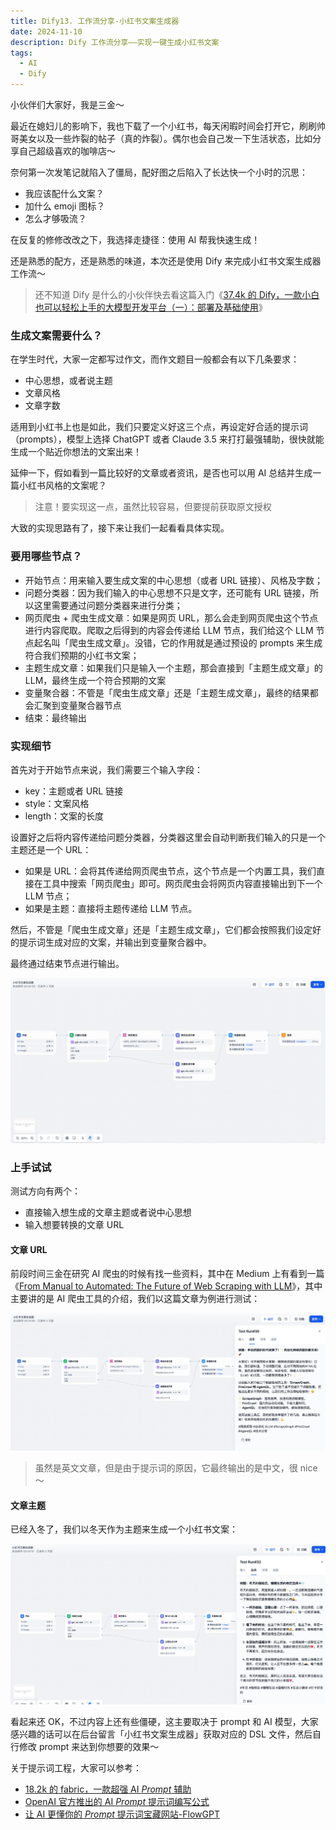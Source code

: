 ```yaml
---
title: Dify13. 工作流分享-小红书文案生成器
date: 2024-11-10
description: Dify 工作流分享——实现一键生成小红书文案
tags:
  - AI
  - Dify
---
```


小伙伴们大家好，我是三金～

最近在媳妇儿的影响下，我也下载了一个小红书，每天闲暇时间会打开它，刷刷帅哥美女以及一些炸裂的帖子（真的炸裂）。偶尔也会自己发一下生活状态，比如分享自己超级喜欢的咖啡店～

奈何第一次发笔记就陷入了僵局，配好图之后陷入了长达快一个小时的沉思：

* 我应该配什么文案？
* 加什么 emoji 图标？
* 怎么才够吸流？

在反复的修修改改之下，我选择走捷径：使用 AI 帮我快速生成！

还是熟悉的配方，还是熟悉的味道，本次还是使用 Dify 来完成小红书文案生成器工作流～

> 还不知道 Dify 是什么的小伙伴快去看这篇入门《[37.4k 的 Dify，一款小白也可以轻松上手的大模型开发平台（一）：部署及基础使用](http://mp.weixin.qq.com/s?__biz=MzUyODkwNTg3MA==\&mid=2247485019\&idx=1\&sn=572e8f94c6d082183d80788a53cc6f55\&chksm=fa6865bacd1fecac6f3ed04454f5751444c7cf7849490d8991faf9e9c2296f565ac05140aa58\&scene=21#wechat_redirect)》

### 生成文案需要什么？

在学生时代，大家一定都写过作文，而作文题目一般都会有以下几条要求：

* 中心思想，或者说主题
* 文章风格
* 文章字数

适用到小红书上也是如此，我们只要定义好这三个点，再设定好合适的提示词（prompts），模型上选择 ChatGPT 或者 Claude 3.5 来打打最强辅助，很快就能生成一个贴近你想法的文案出来！

延伸一下，假如看到一篇比较好的文章或者资讯，是否也可以用 AI 总结并生成一篇小红书风格的文案呢？

> 注意！要实现这一点，虽然比较容易，但要提前获取原文授权

大致的实现思路有了，接下来让我们一起看看具体实现。

### 要用哪些节点？

* 开始节点：用来输入要生成文案的中心思想（或者 URL 链接）、风格及字数；
* 问题分类器：因为我们输入的中心思想不只是文字，还可能有 URL 链接，所以这里需要通过问题分类器来进行分类；
* 网页爬虫 + 爬虫生成文章：如果是网页 URL，那么会走到网页爬虫这个节点进行内容爬取。爬取之后得到的内容会传递给 LLM 节点，我们给这个 LLM 节点起名叫「爬虫生成文章」。没错，它的作用就是通过预设的 prompts 来生成符合我们预期的小红书文案；
* 主题生成文章：如果我们只是输入一个主题，那会直接到「主题生成文章」的 LLM，最终生成一个符合预期的文案
* 变量聚合器：不管是「爬虫生成文章」还是「主题生成文章」，最终的结果都会汇聚到变量聚合器节点
* 结束：最终输出

### 实现细节

首先对于开始节点来说，我们需要三个输入字段：

* key：主题或者 URL 链接
* style：文案风格
* length：文案的长度

设置好之后将内容传递给问题分类器，分类器这里会自动判断我们输入的只是一个主题还是一个 URL：

* 如果是 URL：会将其传递给网页爬虫节点，这个节点是一个内置工具，我们直接在工具中搜索「网页爬虫」即可。网页爬虫会将网页内容直接输出到下一个 LLM 节点；
* 如果是主题：直接将主题传递给 LLM 节点。

然后，不管是「爬虫生成文章」还是「主题生成文章」，它们都会按照我们设定好的提示词生成对应的文案，并输出到变量聚合器中。

最终通过结束节点进行输出。

![](assets/7kYm1K8Nvc0-vjtW9xP1-1fSH_gRQCCK5GoOey4Zms0=.webp)

### 上手试试

测试方向有两个：

* 直接输入想生成的文章主题或者说中心思想
* 输入想要转换的文章 URL

#### 文章 URL

前段时间三金在研究 AI 爬虫的时候有找一些资料，其中在 Medium 上有看到一篇《[From Manual to Automated: The Future of Web Scraping with LLM](https://medium.com/@mohammed97ashraf/from-manual-to-automated-the-future-of-web-scraping-with-llm-97b04ce93476)》，其中主要讲的是 AI 爬虫工具的介绍，我们以这篇文章为例进行测试：

![](assets/MTt1lv-5yeKZ_jF8PpaOlDJHeli1C1iswY6vzhlXgKc=.webp)

> 虽然是英文文章，但是由于提示词的原因，它最终输出的是中文，很 nice～

#### 文章主题

已经入冬了，我们以冬天作为主题来生成一个小红书文案：

![](assets/hJ_KArHKi3FwUvkmnc0dvIGQM6svwSOTRhTvaPJvuuc=.webp)

看起来还 OK，不过内容上还有些僵硬，这主要取决于 prompt 和 AI 模型，大家感兴趣的话可以在后台留言「小红书文案生成器」获取对应的 DSL 文件，然后自行修改 prompt 来达到你想要的效果～

关于提示词工程，大家可以参考：

* [18.2k 的 fabric，一款超强 AI ](https://mp.weixin.qq.com/s?__biz=MzUyODkwNTg3MA==\&mid=2247484954\&idx=1\&sn=0f42d0ab0b43f980ebaeab31ba5757dc\&chksm=fa6865fbcd1feced867bacfd07cdcb0f19fa2621b8e84d8c4e97a2f52672682566d0979597e3#rd)*[Prompt](https://mp.weixin.qq.com/s?__biz=MzUyODkwNTg3MA==\&mid=2247484954\&idx=1\&sn=0f42d0ab0b43f980ebaeab31ba5757dc\&chksm=fa6865fbcd1feced867bacfd07cdcb0f19fa2621b8e84d8c4e97a2f52672682566d0979597e3#rd)*[ 辅助](https://mp.weixin.qq.com/s?__biz=MzUyODkwNTg3MA==\&mid=2247484954\&idx=1\&sn=0f42d0ab0b43f980ebaeab31ba5757dc\&chksm=fa6865fbcd1feced867bacfd07cdcb0f19fa2621b8e84d8c4e97a2f52672682566d0979597e3#rd)
* [OpenAI 官方推出的 AI ](https://mp.weixin.qq.com/s?__biz=MzUyODkwNTg3MA==\&mid=2247484754\&idx=1\&sn=4bacc9b5009f9c1618b4fd3468ce99ac\&chksm=fa6866b3cd1fefa5f57fc9f7f1d24bfeb5c4ce2838b364d303708e70933049f748aa3818d052#rd)*[Prompt](https://mp.weixin.qq.com/s?__biz=MzUyODkwNTg3MA==\&mid=2247484754\&idx=1\&sn=4bacc9b5009f9c1618b4fd3468ce99ac\&chksm=fa6866b3cd1fefa5f57fc9f7f1d24bfeb5c4ce2838b364d303708e70933049f748aa3818d052#rd)*[ 提示词编写公式](https://mp.weixin.qq.com/s?__biz=MzUyODkwNTg3MA==\&mid=2247484754\&idx=1\&sn=4bacc9b5009f9c1618b4fd3468ce99ac\&chksm=fa6866b3cd1fefa5f57fc9f7f1d24bfeb5c4ce2838b364d303708e70933049f748aa3818d052#rd)
* [让 AI 更懂你的 ](https://mp.weixin.qq.com/s?__biz=MzUyODkwNTg3MA==\&mid=2247484626\&idx=1\&sn=53c0d832d9947f4289018e5bc67ae6c9\&chksm=fa686733cd1fee2535bdcabc8fa8a18eedfad68b1b7cfbf42262bff56550c97295712c6b7c61#rd)*[Prompt](https://mp.weixin.qq.com/s?__biz=MzUyODkwNTg3MA==\&mid=2247484626\&idx=1\&sn=53c0d832d9947f4289018e5bc67ae6c9\&chksm=fa686733cd1fee2535bdcabc8fa8a18eedfad68b1b7cfbf42262bff56550c97295712c6b7c61#rd)*[ 提示词宝藏网站-FlowGPT](https://mp.weixin.qq.com/s?__biz=MzUyODkwNTg3MA==\&mid=2247484626\&idx=1\&sn=53c0d832d9947f4289018e5bc67ae6c9\&chksm=fa686733cd1fee2535bdcabc8fa8a18eedfad68b1b7cfbf42262bff56550c97295712c6b7c61#rd)
